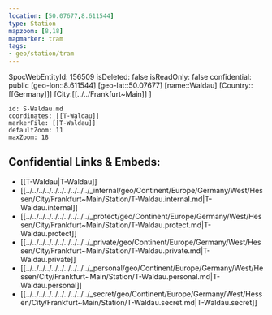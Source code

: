 ```yaml
---
location: [50.07677,8.611544]
type: Station 
mapzoom: [8,18] 
mapmarker: tram 
tags:
- geo/station/tram
---
```

SpocWebEntityId: 156509
isDeleted: false
isReadOnly: false
confidential: public
[geo-lon::8.611544]
[geo-lat::50.07677]
[name::Waldau]
[Country::[[Germany]]]
[City:[[../../Frankfurt~Main]] ]


```leaflet
id: S-Waldau.md
coordinates: [[T-Waldau]]
markerFile: [[T-Waldau]]
defaultZoom: 11 
maxZoom: 18
```


## Confidential Links & Embeds: 
- [[T-Waldau|T-Waldau]] 
- [[../../../../../../../../../../_internal/geo/Continent/Europe/Germany/West/Hessen/City/Frankfurt~Main/Station/T-Waldau.internal.md|T-Waldau.internal]] 
- [[../../../../../../../../../../_protect/geo/Continent/Europe/Germany/West/Hessen/City/Frankfurt~Main/Station/T-Waldau.protect.md|T-Waldau.protect]] 
- [[../../../../../../../../../../_private/geo/Continent/Europe/Germany/West/Hessen/City/Frankfurt~Main/Station/T-Waldau.private.md|T-Waldau.private]] 
- [[../../../../../../../../../../_personal/geo/Continent/Europe/Germany/West/Hessen/City/Frankfurt~Main/Station/T-Waldau.personal.md|T-Waldau.personal]] 
- [[../../../../../../../../../../_secret/geo/Continent/Europe/Germany/West/Hessen/City/Frankfurt~Main/Station/T-Waldau.secret.md|T-Waldau.secret]] 
